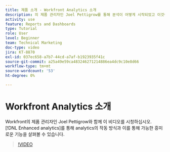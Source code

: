 ```yaml
---
title: 제품 소개 - Workfront Analytics 소개
description: 의 제품 관리자인 Joel Pettigrow를 통해 분석이 어떻게 시작되었고 이것이 가능하게 하는 흥미로운 기능에 대해 알아봅니다. [!DNL Enhanced analytics].
activity: use
feature: Reports and Dashboards
type: Tutorial
role: User
level: Beginner
team: Technical Marketing
doc-type: video
jira: KT-8870
exl-id: 037ec658-a7b7-44cd-a7af-b1923935f41c
source-git-commit: a25a49e59ca483246271214886ea4dc9c10e8d66
workflow-type: tm+mt
source-wordcount: '53'
ht-degree: 0%

---
```


# Workfront Analytics 소개

Workfront의 제품 관리자인 Joel Pettigrow와 함께 이 비디오를 시청하십시오. [!DNL Enhanced analytics]를 통해 analytics의 작동 방식과 이를 통해 가능한 흥미로운 기능을 살펴볼 수 있습니다.

>[!VIDEO](https://video.tv.adobe.com/v/335042/?quality=12&learn=on)
